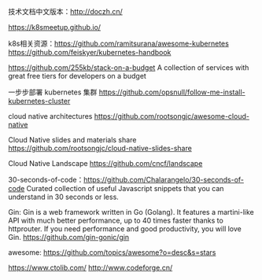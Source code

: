 技术文档中文版本：http://doczh.cn/

https://k8smeetup.github.io/

k8s相关资源：https://github.com/ramitsurana/awesome-kubernetes  https://github.com/feiskyer/kubernetes-handbook


https://github.com/255kb/stack-on-a-budget A collection of services with great free tiers for developers on a budget


一步步部署 kubernetes 集群 https://github.com/opsnull/follow-me-install-kubernetes-cluster

cloud native architectures https://github.com/rootsongjc/awesome-cloud-native

Cloud Native slides and materials share https://github.com/rootsongjc/cloud-native-slides-share 

Cloud Native Landscape https://github.com/cncf/landscape

30-seconds-of-code：https://github.com/Chalarangelo/30-seconds-of-code 
Curated collection of useful Javascript snippets that you can understand in 30 seconds or less. 

Gin: Gin is a web framework written in Go (Golang). It features a martini-like API with much better performance, up to 40 times faster thanks to httprouter. If you need performance and good productivity, you will love Gin.
https://github.com/gin-gonic/gin

awesome: https://github.com/topics/awesome?o=desc&s=stars

https://www.ctolib.com/
http://www.codeforge.cn/
